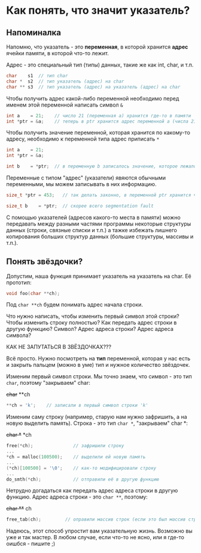 # Как понять, что значит указатель?

## Напоминалка

Напомню, что указатель - это **переменная**, в которой хранится **адрес** ячейки памяти, в которой что-то лежит.

Адрес - это специальный тип (типы) данных, такие же как int, char, и т.п.

```C
char    s1  // тип char
char *  s2  // тип указатель (адрес) на char
char ** s3  // тип указатель (адрес) на указатель (адрес) на char
```

Чтобы получить адрес какой-либо переменной необходимо перед именем этой переменной написать символ `&`

```C
int a    = 21;    // число 21 (переменная а) хранится где-то в памяти
int *ptr = &a;    // теперь в ptr хранится адрес переменной а (числа 21)
```

Чтобы получить значение переменной, которая хранится по какому-то адресу, необходимо к переменной типа адрес приписать `*`

```C
int a    = 21;
int *ptr = &a;

int b    = *ptr;  // в переменную b записалось значение, которое лежало в памяти по адресу, который хранился в ptr
```

Переменные с типом "адрес" (указатели) явяются обычными переменными, мы можем записывать в них информацию.


```C
size_t *ptr = 453;   // так делать законно, в переменной ptr хранится число 453

size_t b    = *ptr;  // скорее всего segmentation fault
```

С помощью указателей (адресов какого-то места в памяти) можно передавать между разными частями программы некоторые структуры данных 
(строки, связные списки и т.п.) а тажке избежать лишнего копирования больших структур данных (большие структуры, массивы и т.п.).

## Понять звёздочки?

Допустим, наша функция принимает указатель на указатель на char. Её прототип:

```C
void foo(char **ch);
```

Под `char **ch` будем понимать адрес начала строки.

Что нужно написать, чтобы изменить первый символ этой строки?
Чтобы изменить строку полностью?
Как передать адрес строки в другую функцию? Символ? Адрес адреса строки? Адрес адреса символа?

КАК НЕ ЗАПУТАТЬСЯ В ЗВЁЗДОЧКАХ???

Всё просто. Нужно посмотреть на **тип** переменной, которая у нас есть и закрыть пальцем (можно в уме) тип и нужное количество звёздочек.

Изменим первый символ строки. Мы точно знаем, что символ - это тип `char`, поэтому "закрываем" char: 

~~char~~ \*\*ch

```C
**ch = 'k';    // записали в первый символ строки 'k'
```

Изменим саму строку (например, старую нам нужно зафришить, а на новую выделить память). Строка - это тип `char *`, "закрываем" char \*:

~~char \*~~ \*ch

```C
free(*ch);               // зафришили строку
...
*ch = malloc(100500);    // выделили ей новую память
...
(*ch)[100500] = '\0';    // как-то модифицировали строку
...
do_smth(*ch);            // отправили её в другую функцию
```

Нетрудно догадаться как передать адрес адреса строки в другую функцию. Адрес адреса строки - это `char **`, поэтому:

~~char \*\*~~ ch

```C
free_tab(ch);         // оправили массив строк (если это был массив строк) фришиться
```

Надеюсь, этот способ упростит вам указательную жизнь. Возможно вы уже и так мастер. В любом случае, если что-то не ясно, или я где-то оишбся - пишите ;)


